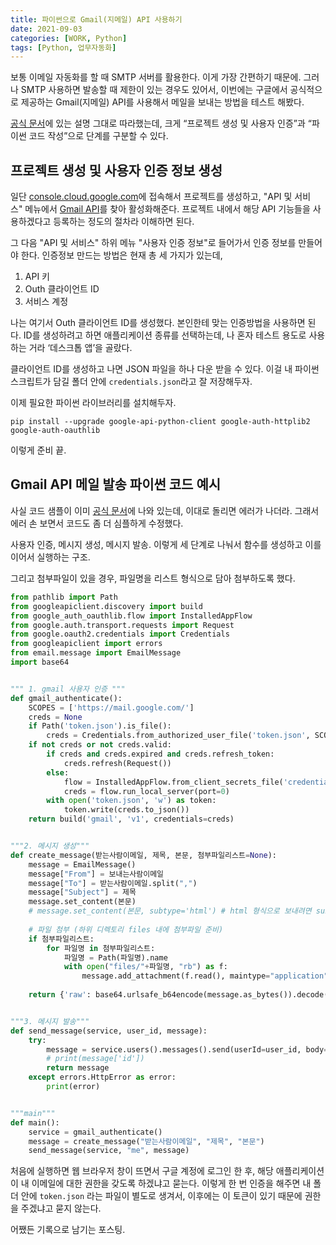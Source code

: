 ```yaml
---
title: 파이썬으로 Gmail(지메일) API 사용하기
date: 2021-09-03
categories: [WORK, Python]
tags: [Python, 업무자동화]
---
```


보통 이메일 자동화를 할 때 SMTP 서버를 활용한다. 이게 가장 간편하기 때문에. 그러나 SMTP 사용하면 발송할 때 제한이 있는 경우도 있어서, 이번에는 구글에서 공식적으로 제공하는 Gmail(지메일) API를 사용해서 메일을 보내는 방법을 테스트 해봤다.

[공식 문서](https://developers.google.com/gmail/api/quickstart/python)에 있는 설명 그대로 따라했는데, 크게 “프로젝트 생성 및 사용자 인증”과 “파이썬 코드 작성”으로 단계를 구분할 수 있다.

## 프로젝트 생성 및 사용자 인증 정보 생성

일단 [console.cloud.google.com](https://console.cloud.google.com/)에 접속해서 프로젝트를 생성하고, "API 및 서비스" 메뉴에서 [Gmail API](https://developers.google.com/gmail/api)를 찾아 활성화해준다. 프로젝트 내에서 해당 API 기능들을 사용하겠다고 등록하는 정도의 절차라 이해하면 된다.

그 다음 "API 및 서비스" 하위 메뉴 "사용자 인증 정보"로 들어가서 인증 정보를 만들어야 한다. 인증정보 만드는 방법은 현재 총 세 가지가 있는데,

1. API 키
2. Outh 클라이언트 ID
3. 서비스 계정

나는 여기서 Outh 클라이언트 ID를 생성했다. 본인한테 맞는 인증방법을 사용하면 된다. ID를 생성하려고 하면 애플리케이션 종류를 선택하는데, 나 혼자 테스트 용도로 사용하는 거라 ‘데스크톱 앱’을 골랐다.

클라이언트 ID를 생성하고 나면 JSON 파일을 하나 다운 받을 수 있다. 이걸 내 파이썬 스크립트가 담길 폴더 안에 `credentials.json`라고 잘 저장해두자.

이제 필요한 파이썬 라이브러리를 설치해두자.

```
pip install --upgrade google-api-python-client google-auth-httplib2 google-auth-oauthlib
```

이렇게 준비 끝.

## Gmail API 메일 발송 파이썬 코드 예시

사실 코드 샘플이 이미 [공식 문서](https://developers.google.com/gmail/api/guides/sending)에 나와 있는데, 이대로 돌리면 에러가 나더라. 그래서 에러 손 보면서 코드도 좀 더 심플하게 수정했다.

사용자 인증, 메시지 생성, 메시지 발송. 이렇게 세 단계로 나눠서 함수를 생성하고 이를 이어서 실행하는 구조.

그리고 첨부파일이 있을 경우, 파일명을 리스트 형식으로 담아 첨부하도록 했다.

```python
from pathlib import Path
from googleapiclient.discovery import build
from google_auth_oauthlib.flow import InstalledAppFlow
from google.auth.transport.requests import Request
from google.oauth2.credentials import Credentials
from googleapiclient import errors
from email.message import EmailMessage
import base64


""" 1. gmail 사용자 인증 """
def gmail_authenticate():
	SCOPES = ['https://mail.google.com/']
	creds = None
	if Path('token.json').is_file():
		creds = Credentials.from_authorized_user_file('token.json', SCOPES)
	if not creds or not creds.valid:
		if creds and creds.expired and creds.refresh_token:
			creds.refresh(Request())
		else:
			flow = InstalledAppFlow.from_client_secrets_file('credentials.json', SCOPES)
			creds = flow.run_local_server(port=0)
		with open('token.json', 'w') as token:
			token.write(creds.to_json())
	return build('gmail', 'v1', credentials=creds)


"""2. 메시지 생성"""
def create_message(받는사람이메일, 제목, 본문, 첨부파일리스트=None):
	message = EmailMessage()
	message["From"] = 보내는사람이메일
	message["To"] = 받는사람이메일.split(",")
	message["Subject"] = 제목
	message.set_content(본문)
	# message.set_content(본문, subtype='html') # html 형식으로 보내려면 subtype 지정
	
	# 파일 첨부 (하위 디렉토리 files 내에 첨부파일 준비)
	if 첨부파일리스트:
		for 파일명 in 첨부파일리스트:
			파일명 = Path(파일명).name
			with open("files/"+파일명, "rb") as f:
				message.add_attachment(f.read(), maintype="application", subtype="octet-stream", filename=파일명)
		
	return {'raw': base64.urlsafe_b64encode(message.as_bytes()).decode('utf8')}


"""3. 메시지 발송"""
def send_message(service, user_id, message):
	try:
		message = service.users().messages().send(userId=user_id, body=message).execute()
		# print(message['id'])
		return message
	except errors.HttpError as error:
		print(error)


"""main"""
def main():
	service = gmail_authenticate()
	message = create_message("받는사람이메일", "제목", "본문")
	send_message(service, "me", message)
```


처음에 실행하면 웹 브라우저 창이 뜨면서 구글 계정에 로그인 한 후, 해당 애플리케이션이 내 이메일에 대한 권한을 갖도록 하겠냐고 묻는다. 이렇게 한 번 인증을 해주면 내 폴더 안에 `token.json` 라는 파일이 별도로 생겨서, 이후에는 이 토큰이 있기 때문에 권한을 주겠냐고 묻지 않는다.

어쨌든 기록으로 남기는 포스팅.